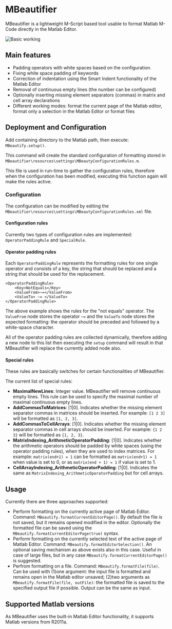 # MBeautifier

MBeautifier is a lightweight M-Script based tool usable to format Matlab M-Code directly in the Matlab Editor.

![Basic working](https://cloud.githubusercontent.com/assets/12681120/20592407/904cb1d6-b22d-11e6-93dd-1637c3738e50.png)


Main features
-------------

 - Padding operators with white spaces based on the configuration.
 - Fixing white space padding of keywords
 - Correction of indentation using the Smart Indent functionality of the Matlab Editor
 - Removal of continuous empty lines (the number can be configured)
 - Optionally inserting missing element separators (commas) in matrix and cell array declarations
 - Different working modes: format the current page of the Matlab editor, format only a selection in the Matlab Editor or format files

Deployment and Configuration
----------------------------
Add containing directory to the Matlab path, then execute: `MBeautify.setup()`.

This command will create the standard configuration of formatting stored in `MBeautifier\resources\settings\MBeautyConfigurationRules.m`.

This file is used in run-time to gather the configuration rules, therefore when the configuration has been modified, executing this function again will make the rules active.

### Configuration

The configuration can be modified by editing the `MBeautifier\resources\settings\MBeautyConfigurationRules.xml` file.

#### Configuration rules

Currently two types of configuration rules are implemented: `OperatorPaddingRule` and `SpecialRule`.

#### Operator padding rules

Each `OperatorPaddingRule` represents the formatting rules for one single operator and consists of a key, the string that should be replaced and a string that should be used for the replacement.

    <OperatorPaddingRule>
        <Key>NotEquals</Key>
        <ValueFrom>~=</ValueFrom>
        <ValueTo> ~= </ValueTo>
    </OperatorPaddingRule>
	
The above example shows the rules for the "not equals" operator. The `ValueFrom` node stores the operator `~=` and the `ValueTo` node stores the expected formatting: the operator should be preceded and followed by a white-space character.

All of the operator padding rules are collected dynamically, therefore adding a new node to this list then executing the `setup` command will result in that MBeautifier will replace the currently added node also.

#### Special rules

These rules are basically switches for certain functionalities of MBeautifier.

The current list of special rules:

 - **MaximalNewLines**: Integer value. MBeautifier will remove continuous empty lines. This rule can be used to specify the maximal number of maximal continuous empty lines.
 - **AddCommasToMatrices**: [1|0]. Indicates whether the missing element separator commas in matrices should be inserted. For example: `[1 2 3]` will be formatted as `[1, 2, 3]`.
 - **AddCommasToCellArrays**: [1|0]. Indicates whether the missing element separator commas in cell arrays should be inserted. For example: `{1 2 3}` will be formatted as `{1, 2, 3}`.
 - **MatrixIndexing_ArithmeticOperatorPadding**: [1|0]. Indicates whether the arithmetic operators should be padded by white spaces (using the operator padding rules), when they are used to index matrices. For example: `matrix(end+1) = 1` can be formatted as `matrix(end+1) = 1` when value is set to 0, or as `matrix(end + 1) = 1` if value is set to 1.
 - **CellArrayIndexing_ArithmeticOperatorPadding**: [1|0]. Indicates the same as `MatrixIndexing_ArithmeticOperatorPadding` but for cell arrays.


Usage
-----

Currently there are three approaches supported:

 - Perform formatting on the currently active page of Matlab Editor. Command: `MBeautify.formatCurrentEditorPage()`. By default the file is not saved, but it remains opened modified in the editor. Optionally the formatted file can be saved using the `MBeautify.formatCurrentEditorPage(true)` syntax.
 - Perform formatting on the currently selected text of the active page of Matlab Editor. Command: `MBeautify.formatEditorSelection()`. An optional saving mechanism as above exists also in this case. Useful in case of large files, but in any case `MBeautify.formatCurrentEditorPage()` is suggested.
 - Perfrom formatting on a file. Command: `MBeautify.formatFile(file)`. Can be used with (1)one argument: the input file is formatted and remains open in the Matlab editor unsaved; (2)two arguments as `MBeautify.formatFile(file, outFile)`: the formatted file is saved to the specified output file if possible. Output can be the same as input. 
 
 Supported Matlab versions
 -------------------------
 
 As MBeautifier uses the built-in Matlab Editor functionality, it supports Matlab versions from R2011a.
 
